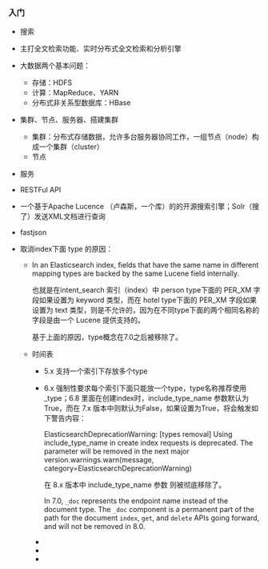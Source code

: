 ### 入门

- 搜索
- 主打全文检索功能、实时分布式全文检索和分析引擎
- 大数据两个基本问题：
  - 存储：HDFS
  - 计算：MapReduce、YARN
  - 分布式非关系型数据库：HBase
- 集群、节点、服务器、搭建集群
  - 集群：分布式存储数据，允许多台服务器协同工作，一组节点（node）构成一个集群（cluster）
  - 节点

- 服务
- RESTFul API
- 一个基于Apache Lucence （卢森斯，一个库）的的开源搜索引擎；Solr（搜了）发送XML文档进行查询



- fastjson

- 取消index下面 type 的原因：

  - In an Elasticsearch index, fields that have the same name in different mapping types are backed by the same Lucene field internally. 

    也就是在intent_search 索引（index）中 person type下面的 PER_XM 字段如果设置为 keyword 类型，而在 hotel type下面的 PER_XM 字段如果设置为 text 类型，则是不允许的，因为在不同type下面的两个相同名称的字段是由一个 Lucene 提供支持的。

    基于上面的原因，type概念在7.0之后被移除了。

  - 时间表

    - 5.x 支持一个索引下存放多个type

    - 6.x 强制性要求每个索引下面只能放一个type，type名称推荐使用 _type；6.8 里面在创建index时，include_type_name 参数默认为True，而在 7.x 版本中则默认为False，如果设置为True，将会触发如下警告内容：

      ElasticsearchDeprecationWarning: [types removal] Using include_type_name in create index requests is deprecated. The parameter will be removed in the next major version.warnings.warn(message, category=ElasticsearchDeprecationWarning)

      在 8.x 版本中 include_type_name 参数 则被彻底移除了。

      In 7.0, `_doc` represents the endpoint name instead of the document type. The `_doc` component is a permanent part of the path for the document `index`, `get`, and `delete` APIs going forward, and will not be removed in 8.0.

    - 

    - 

    - 